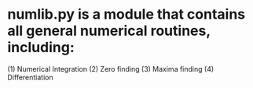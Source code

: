 # numlib.py is a module that contains all general numerical routines, including:
(1) Numerical Integration
(2) Zero finding
(3) Maxima finding
(4) Differentiation
